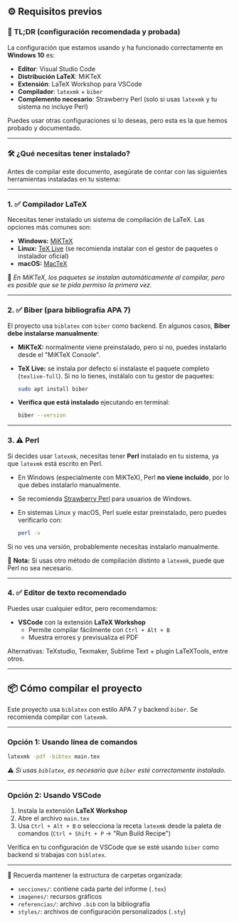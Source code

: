 ## ⚙️ Requisitos previos

### 🧠 TL;DR (configuración recomendada y probada)

La configuración que estamos usando y ha funcionado correctamente en **Windows 10** es:

- **Editor**: Visual Studio Code
- **Distribución LaTeX**: MiKTeX
- **Extensión**: LaTeX Workshop para VSCode
- **Compilador**: `latexmk` + `biber`
- **Complemento necesario**: Strawberry Perl (solo si usas `latexmk` y tu sistema no incluye Perl)

Puedes usar otras configuraciones si lo deseas, pero esta es la que hemos probado y documentado.

---

### 🛠️ ¿Qué necesitas tener instalado?

Antes de compilar este documento, asegúrate de contar con las siguientes herramientas instaladas en tu sistema:

---

### 1. ✅ **Compilador LaTeX**

Necesitas tener instalado un sistema de compilación de LaTeX. Las opciones más comunes son:

- **Windows:** [MiKTeX](https://miktex.org/)
- **Linux:** [TeX Live](https://tug.org/texlive/) (se recomienda instalar con el gestor de paquetes o instalador oficial)
- **macOS:** [MacTeX](https://tug.org/mactex/)

🔸 *En MiKTeX, los paquetes se instalan automáticamente al compilar, pero es posible que se te pida permiso la primera vez.*

---

### 2. ✅ **Biber** (para bibliografía APA 7)

El proyecto usa `biblatex` con `biber` como backend. En algunos casos, **Biber debe instalarse manualmente**:

- **MiKTeX:** normalmente viene preinstalado, pero si no, puedes instalarlo desde el "MiKTeX Console".
- **TeX Live:** se instala por defecto si instalaste el paquete completo (`texlive-full`). Si no lo tienes, instálalo con tu gestor de paquetes:

  ```bash
  sudo apt install biber
  ```

- **Verifica que está instalado** ejecutando en terminal:

  ```bash
  biber --version
  ```

---

### 3. ⚠️ **Perl**

Si decides usar `latexmk`, necesitas tener **Perl** instalado en tu sistema, ya que `latexmk` está escrito en Perl.

- En Windows (especialmente con MiKTeX), Perl **no viene incluido**, por lo que debes instalarlo manualmente.
- Se recomienda [Strawberry Perl](https://strawberryperl.com/) para usuarios de Windows.
- En sistemas Linux y macOS, Perl suele estar preinstalado, pero puedes verificarlo con:

  ```bash
  perl -v
  ```

Si no ves una versión, probablemente necesitas instalarlo manualmente.

📌 **Nota:** Si usas otro método de compilación distinto a `latexmk`, puede que Perl no sea necesario.

---

### 4. ✅ **Editor de texto recomendado**

Puedes usar cualquier editor, pero recomendamos:

- **VSCode** con la extensión **LaTeX Workshop**
  - Permite compilar fácilmente con `Ctrl + Alt + B`
  - Muestra errores y previsualiza el PDF

Alternativas: TeXstudio, Texmaker, Sublime Text + plugin LaTeXTools, entre otros.

---

## 📦 Cómo compilar el proyecto

Este proyecto usa `biblatex` con estilo APA 7 y backend `biber`. Se recomienda compilar con `latexmk`.

---

### Opción 1: Usando línea de comandos

```bash
latexmk -pdf -bibtex main.tex
```

⚠️ *Si usas `biblatex`, es necesario que `biber` esté correctamente instalado.*

---

### Opción 2: Usando VSCode

1. Instala la extensión **LaTeX Workshop**
2. Abre el archivo `main.tex`
3. Usa `Ctrl + Alt + B` o selecciona la receta `latexmk` desde la paleta de comandos (`Ctrl + Shift + P` → "Run Build Recipe")

Verifica en tu configuración de VSCode que se esté usando `biber` como backend si trabajas con `biblatex`.

---

📁 Recuerda mantener la estructura de carpetas organizada:
- `secciones/`: contiene cada parte del informe (`.tex`)
- `imagenes/`: recursos gráficos
- `referencias/`: archivo `.bib` con la bibliografía
- `styles/`: archivos de configuración personalizados (`.sty`)
